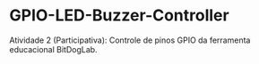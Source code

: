 # GPIO-LED-Buzzer-Controller
Atividade 2 (Participativa): Controle de pinos GPIO da  ferramenta educacional BitDogLab.
